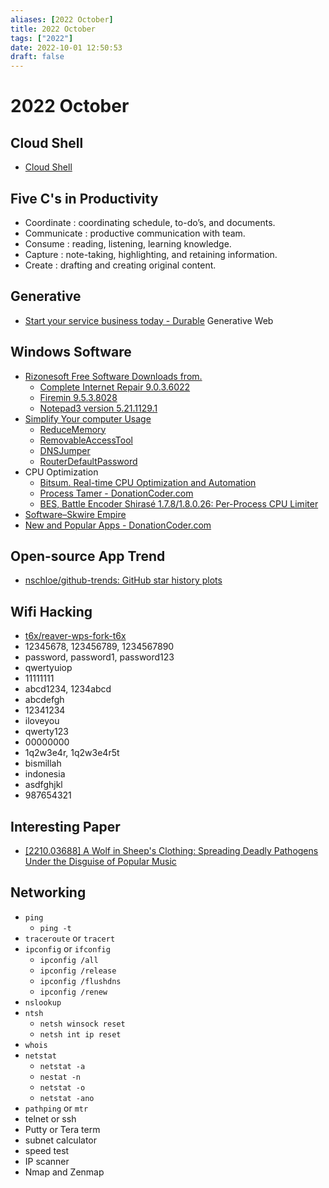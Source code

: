```yaml
---
aliases: [2022 October]
title: 2022 October
tags: ["2022"]
date: 2022-10-01 12:50:53
draft: false
---
```


# 2022 October

## Cloud Shell

- [Cloud Shell](https://shell.cloud.google.com/?show=ide%2Cterminal)

## Five C's in Productivity

- Coordinate : coordinating schedule, to-do’s, and documents.
- Communicate : productive communication with team.
- Consume : reading, listening, learning knowledge.
- Capture : note-taking, highlighting, and retaining information.
- Create : drafting and creating original content.

## Generative

- [Start your service business today - Durable](https://durable.co/) Generative Web

## Windows Software

- [Rizonesoft Free Software Downloads from.](https://www.rizonesoft.com/downloads/)
	- [Complete Internet Repair 9.0.3.6022](https://www.rizonesoft.com/downloads/complete-internet-repair/)
	- [Firemin 9.5.3.8028](https://rizonesoft.com/downloads/firemin/)
	- [Notepad3 version 5.21.1129.1](https://www.rizonesoft.com/downloads/notepad3/)
- [Simplify Your computer Usage](https://www.sordum.org/)
	- [ReduceMemory](https://www.sordum.org/9197/reduce-memory-v1-6/)
	- [RemovableAccessTool](https://www.sordum.org/8104/ratool-v1-4-removable-access-tool/)
	- [DNSJumper](https://www.sordum.org/7952/dns-jumper-v2-2/)
	- [RouterDefaultPassword](https://www.sordum.org/10411/router-default-password-v1-1/)
- CPU Optimization
	- [Bitsum. Real-time CPU Optimization and Automation](https://bitsum.com/)
	- [Process Tamer - DonationCoder.com](https://www.donationcoder.com/software/mouser/popular-apps/process-tamer)
	- [BES, Battle Encoder Shirasé 1.7.8/1.8.0.26: Per-Process CPU Limiter](https://mion.yosei.fi/BES/)
- [Software–Skwire Empire](https://www.dcmembers.com/skwire/software/)
- [New and Popular Apps - DonationCoder.com](https://www.donationcoder.com/software/mouser/popular-apps)

## Open-source App Trend

- [nschloe/github-trends: GitHub star history plots](https://github.com/nschloe/github-trends#command-line-system-monitoring)

## Wifi Hacking

- [t6x/reaver-wps-fork-t6x](https://github.com/t6x/reaver-wps-fork-t6x)
- 12345678, 123456789, 1234567890
- password, password1, password123
- qwertyuiop
- 11111111
- abcd1234, 1234abcd
- abcdefgh
- 12341234
- iloveyou
- qwerty123
- 00000000
- 1q2w3e4r, 1q2w3e4r5t
- bismillah
- indonesia
- asdfghjkl
- 987654321

## Interesting Paper

- [[2210.03688] A Wolf in Sheep's Clothing: Spreading Deadly Pathogens Under the Disguise of Popular Music](https://arxiv.org/abs/2210.03688)


## Networking 
- `ping`
	- `ping -t`
- `traceroute` or `tracert`
- `ipconfig` or `ifconfig`
	- `ipconfig /all`
	- `ipconfig /release`
	- `ipconfig /flushdns`
	- `ipconfig /renew`
- `nslookup`
- `ntsh`
	- `netsh winsock reset`
	- `netsh int ip reset`
- `whois`
- `netstat`
	- `netstat -a`
	- `nestat -n`
	- `netstat -o`
	- `netstat -ano`
- `pathping` or `mtr`
- telnet or ssh
- Putty or Tera term
- subnet calculator
- speed test
- IP scanner
- Nmap and Zenmap